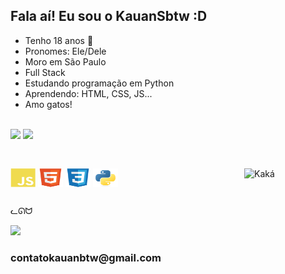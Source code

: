 ## Fala aí! Eu sou o KauanSbtw :D

- Tenho 18 anos 💍
- Pronomes: Ele/Dele
- Moro em São Paulo
- Full Stack
- Estudando programação em Python
- Aprendendo: HTML, CSS, JS...
- Amo gatos!

##
<div>
  <img align="center" height="180em" src="https://github-readme-stats.vercel.app/api?username=KauanSbtw&show_icons=true&theme=blue_navy"/>
  <img align="center" height="180em" src="https://github-readme-stats.vercel.app/api/top-langs/?username=KauanSbtw&show_icons=true&theme=blue_navy&layout=compact"/>
</div>

##

<div style="display: inline_block"><br>
  <img align="center" alt="Kaká-Js" height="30" width="40" src="https://raw.githubusercontent.com/devicons/devicon/master/icons/javascript/javascript-plain.svg">
  <img align="center" alt="Kaká-HTML" height="30" width="40" src="https://raw.githubusercontent.com/devicons/devicon/master/icons/html5/html5-original.svg">
  <img align="center" alt="Kaká-CSS" height="30" width="40" src="https://raw.githubusercontent.com/devicons/devicon/master/icons/css3/css3-original.svg">
  <img align="center" alt="Kaká-Python" height="30" width="40" src="https://raw.githubusercontent.com/devicons/devicon/master/icons/python/python-original.svg">
  <img align="right" alt="Kaká" height="120" width="130" src="https://camo.githubusercontent.com/ed0394673e97d66c3182317970fdacb00c0faa4cbf9d298f80f39951ec837a28/68747470733a2f2f6172742e6e6766696c65732e636f6d2f696d616765732f323931373030302f323931373234395f616464696e67766f69645f616e696d6174696f6e2d617474656d70742e6769663f6631363730383039323739">
</div>

##

ᓚᘏᗢ

<div>
  <img src="https://img.shields.io/badge/-Gmail-%23333?style=for-the-badge&logo=gmail&logoColor=white">
  <h3>contatokauanbtw@gmail.com</h3>
</div>




